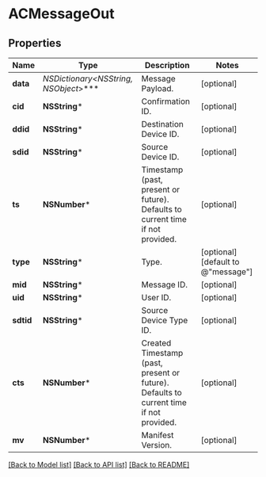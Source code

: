 # ACMessageOut

## Properties
Name | Type | Description | Notes
------------ | ------------- | ------------- | -------------
**data** | **NSDictionary&lt;NSString*, NSObject*&gt;*** | Message Payload. | [optional] 
**cid** | **NSString*** | Confirmation ID. | [optional] 
**ddid** | **NSString*** | Destination Device ID. | [optional] 
**sdid** | **NSString*** | Source Device ID. | [optional] 
**ts** | **NSNumber*** | Timestamp (past, present or future). Defaults to current time if not provided. | [optional] 
**type** | **NSString*** | Type. | [optional] [default to @"message"]
**mid** | **NSString*** | Message ID. | [optional] 
**uid** | **NSString*** | User ID. | [optional] 
**sdtid** | **NSString*** | Source Device Type ID. | [optional] 
**cts** | **NSNumber*** | Created Timestamp (past, present or future). Defaults to current time if not provided. | [optional] 
**mv** | **NSNumber*** | Manifest Version. | [optional] 

[[Back to Model list]](../README.md#documentation-for-models) [[Back to API list]](../README.md#documentation-for-api-endpoints) [[Back to README]](../README.md)


